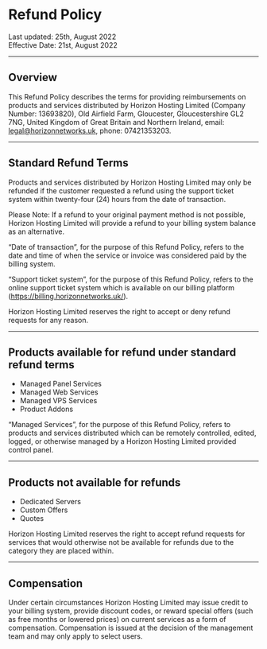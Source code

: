 # Refund Policy

Last updated: 25th, August 2022 <br/>
Effective Date: 21st, August 2022

---

## Overview

This Refund Policy describes the terms for providing reimbursements on products and services distributed by Horizon Hosting Limited (Company Number: 13693820), Old Airfield Farm, Gloucester, Gloucestershire GL2 7NG, United Kingdom of Great Britain and Northern Ireland, email: legal@horizonnetworks.uk, phone: 07421353203.

---

## Standard Refund Terms

Products and services distributed by Horizon Hosting Limited may only be refunded if the customer requested a refund using the support ticket system within twenty-four (24) hours from the date of transaction.

Please Note: If a refund to your original payment method is not possible, Horizon Hosting Limited will provide a refund to your billing system balance as an alternative.

“Date of transaction”, for the purpose of this Refund Policy, refers to the date and time of when the service or invoice was considered paid by the billing system. 

“Support ticket system”, for the purpose of this Refund Policy, refers to the online support ticket system which is available on our billing platform (https://billing.horizonnetworks.uk/).

Horizon Hosting Limited reserves the right to accept or deny refund requests for any reason.

---

## Products available for refund under standard refund terms

- Managed Panel Services
- Managed Web Services
- Managed VPS Services
- Product Addons

“Managed Services”, for the purpose of this Refund Policy, refers to products and services distributed which can be remotely controlled, edited, logged, or otherwise managed by a Horizon Hosting Limited provided control panel.

---

## Products not available for refunds

- Dedicated Servers
- Custom Offers
- Quotes

Horizon Hosting Limited reserves the right to accept refund requests for services that would otherwise not be available for refunds due to the category they are placed within.

---

## Compensation

Under certain circumstances Horizon Hosting Limited may issue credit to your billing system, provide discount codes, or reward special offers (such as free months or lowered prices) on current services as a form of compensation. Compensation is issued at the decision of the management team and may only apply to select users.
